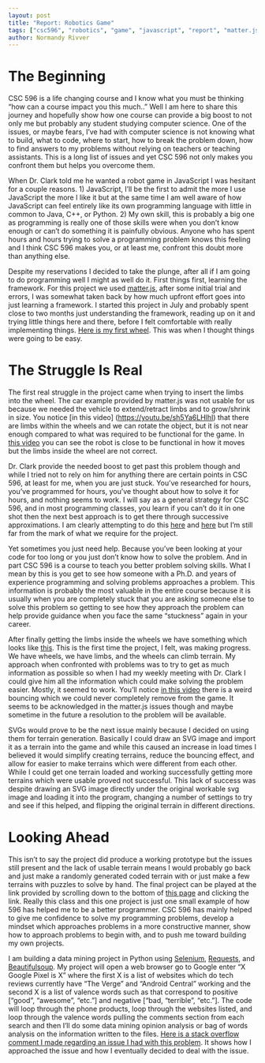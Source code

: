 ```yaml
---
layout: post
title: "Report: Robotics Game"
tags: ["csc596", "robotics", "game", "javascript", "report", "matter.js"]
author: Normandy Rivver
---
```


# The Beginning

CSC 596 is a life changing course and I know what you must be thinking “how can a course impact you this much..” Well I am here to share this journey and hopefully show how one course can provide a big boost to not only me but probably any student studying computer science.  One of the issues, or maybe fears, I’ve had with computer science is not knowing what to build, what to code, where to start, how to break the problem down, how to find answers to my problems without relying on teachers or teaching assistants.  This is a long list of issues and yet CSC 596 not only makes you confront them but helps you overcome them.

When Dr.  Clark told me he wanted a robot game in JavaScript I was hesitant for a couple reasons.  1) JavaScript, I’ll be the first to admit the more I use JavaScript the more I like it but at the same time I am well aware of how JavaScript can feel entirely like its own programming language with little in common to Java, C++, or Python.  2) My own skill, this is probably a big one as programming is really one of those skills were when you don’t know enough or can’t do something it is painfully obvious.  Anyone who has spent hours and hours trying to solve a programming problem knows this feeling and I think CSC 596 makes you, or at least me, confront this doubt more than anything else.  

Despite my reservations I decided to take the plunge, after all if I am going to do programming well I might as well do it.  First things first, learning the framework.  For this project we used [matter.js](https://brm.io/matter-js/), after some initial trial and errors, I was somewhat taken back by how much upfront effort goes into just learning a framework.  I started this project in July and probably spent close to two months just understanding the framework, reading up on it and trying little things here and there, before I felt comfortable with really implementing things.  [Here is my first wheel](https://youtu.be/LAWlVSrMpFs).  This was when I thought things were going to be easy. 

# The Struggle Is Real

The first real struggle in the project came when trying to insert the limbs into the wheel.  The car example provided by matter.js was not usable for us because we needed the vehicle to extend/retract limbs and to grow/shrink in size.  You notice [in this video] (https://youtu.be/sh5Ya6LHlhI) that there are limbs within the wheels and we can rotate the object, but it is not near enough compared to what was required to be functional for the game. In [this video](https://youtu.be/yZxBLcUBJKY) you can see the robot is close to be functional in how it moves but the limbs inside the wheel are not correct.

Dr.  Clark provide the needed boost to get past this problem though and while I tried not to rely on him for anything there are certain points in CSC 596, at least for me, when you are just stuck.  You’ve researched for hours, you’ve programmed for hours, you’ve thought about how to solve it for hours, and nothing seems to work.  I will say as a general strategy for CSC 596, and in most programming classes, you learn if you can’t do it in one shot then the next best approach is to get there through successive approximations.  I am clearly attempting to do this [here](https://youtu.be/sh5Ya6LHlhI) and [here](https://youtu.be/yZxBLcUBJKY) but I’m still far from the mark of what we require for the project.

Yet sometimes you just need help.  Because you’ve been looking at your code for too long or you just don’t know how to solve the problem.  And in part CSC 596 is a course to teach you better problem solving skills.  What I mean by this is you get to see how someone with a Ph.D. and years of experience programming and solving problems approaches a problem.  This information is probably the most valuable in the entire course because it is usually when you are completely stuck that you are asking someone else to solve this problem so getting to see how they approach the problem can help provide guidance when you face the same “stuckness” again in your career.

After finally getting the limbs inside the wheels we have something which looks like [this](https://youtu.be/PdLvoaP03ks).  This is the first time the project, I felt, was making progress.  We have wheels, we have limbs, and the wheels can climb terrain.  My approach when confronted with problems was to try to get as much information as possible so when I had my weekly meeting with Dr.  Clark I could give him all the information which could make solving the problem easier.  Mostly, it seemed to work.  You’ll notice [in this video](https://youtu.be/PdLvoaP03ks) there is a weird bouncing which we could never completely remove from the game.  It seems to be acknowledged in the matter.js issues though and maybe sometime in the future a resolution to the problem will be available.

SVGs would prove to be the next issue mainly because I decided on using them for terrain generation.  Basically I could draw an SVG image and import it as a terrain into the game and while this caused an increase in load times I believed it would simplify creating terrains, reduce the bouncing effect, and allow for easier to make terrains which were different from each other.  While I could get one terrain loaded and working successfully getting more terrains which were usable proved not successful.  This lack of success was despite drawing an SVG image directly under the original workable svg image and loading it into the program, changing a number of settings to try and see if this helped, and flipping the original terrain in different directions.

# Looking Ahead

This isn’t to say the project did produce a working prototype but the issues still present and the lack of usable terrain means I would probably go back and just make a randomly generated coded terrain with or just make a few terrains with puzzles to solve by hand.  The final project can be played at the link provided by scrolling down to the bottom of [this page](https://github.com/normandyr/csc596) and clicking the link.  Really this class and this one project is just one small example of how 596 has helped me to be a better programmer.  CSC 596 has mainly helped to give me confidence to solve my programming problems, develop a mindset which approaches problems in a more constructive manner, show how to approach problems to begin with, and to push me toward building my own projects.

I am building a data mining project in Python using [Selenium](https://selenium-python.readthedocs.io/), [Requests](https://realpython.com/python-requests/), and [Beautifulsoup](https://www.crummy.com/software/BeautifulSoup/bs4/doc/).  My project will open a web browser go to Google enter “X Google Pixel is X”  where the first X is a list of websites which do tech reviews currently have “The Verge” and “Android Central” working and the second X is a list of valence words such as that correspond to positive [“good”, “awesome”, “etc.”] and negative [“bad, “terrible”, “etc.”].  The code will loop through the phone products, loop through the websites listed, and loop through the valence words pulling the comments section from each search and then I’ll do some data mining opinion analysis or bag of words analysis on the information written to the files.  [Here is a stack overflow comment I made regarding an issue I had with this problem](https://stackoverflow.com/questions/59333437/cant-grab-comment-text-using-selenium-python-requests-and-beautifulsoup-from).  It shows how I approached the issue and how I eventually decided to deal with the issue.
